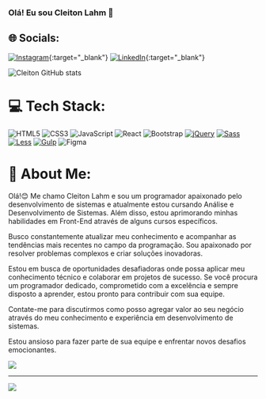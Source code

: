 ### Olá! Eu sou Cleiton Lahm 👋
## 🌐 Socials:
[![Instagram](https://img.shields.io/badge/Instagram-%23E4405F.svg?style=for-the-badge&logo=instagram&logoColor=white)](https://www.instagram.com/seu_perfil_do_instagram/){:target="_blank"} [![LinkedIn](https://img.shields.io/badge/LinkedIn-%230077B5.svg?style=for-the-badge&logo=linkedin&logoColor=white)](https://www.linkedin.com/in/seu_perfil_do_linkedin/){:target="_blank"}




![Cleiton GitHub stats](https://github-readme-stats.vercel.app/api?username=CleitonLahm&show_icons=true&theme=radical)

# 💻 Tech Stack:
![HTML5](https://img.shields.io/badge/html5-%23E34F26.svg?style=for-the-badge&logo=html5&logoColor=white) ![CSS3](https://img.shields.io/badge/css3-%231572B6.svg?style=for-the-badge&logo=css3&logoColor=white) ![JavaScript](https://img.shields.io/badge/javascript-%23323330.svg?style=for-the-badge&logo=javascript&logoColor=%23F7DF1E) ![React](https://img.shields.io/badge/react-%2320232a.svg?style=for-the-badge&logo=react&logoColor=%2361DAFB) ![Bootstrap](https://img.shields.io/badge/bootstrap-%23563D7C.svg?style=for-the-badge&logo=bootstrap&logoColor=white) [![jQuery](https://img.shields.io/badge/jquery-%230769AD.svg?style=for-the-badge&logo=jquery&logoColor=white)](https://jquery.com/)
[![Sass](https://img.shields.io/badge/sass-%23CC6699.svg?style=for-the-badge&logo=sass&logoColor=white)](https://sass-lang.com/)
[![Less](https://img.shields.io/badge/less-%231d365d.svg?style=for-the-badge&logo=less&logoColor=white)](http://lesscss.org/)
[![Gulp](https://img.shields.io/badge/gulp-%23CF4647.svg?style=for-the-badge&logo=gulp&logoColor=white)](https://gulpjs.com/) ![Figma](https://img.shields.io/badge/figma-%23F24E1E.svg?style=for-the-badge&logo=figma&logoColor=white)
<br>
# 💫 About Me:

Olá!😊 Me chamo Cleiton Lahm e sou um programador apaixonado pelo desenvolvimento de sistemas e atualmente estou cursando Análise e Desenvolvimento de Sistemas. Além disso, estou aprimorando minhas habilidades em Front-End através de alguns cursos específicos.

Busco constantemente atualizar meu conhecimento e acompanhar as tendências mais recentes no campo da programação. Sou apaixonado por resolver problemas complexos e criar soluções inovadoras.<br>

Estou em busca de oportunidades desafiadoras onde possa aplicar meu conhecimento técnico e colaborar em projetos de sucesso. Se você procura um programador dedicado, comprometido com a excelência e sempre disposto a aprender, estou pronto para contribuir com sua equipe.<br>

Contate-me para discutirmos como posso agregar valor ao seu negócio através do meu conhecimento e experiência em desenvolvimento de sistemas.<br>

Estou ansioso para fazer parte de sua equipe e enfrentar novos desafios emocionantes.

![](https://github-readme-stats.vercel.app/api/top-langs/?username=CleitonLahm&layout=compact&langs_count=7&theme=dracula)

---
[![](https://visitcount.itsvg.in/api?id=CleitonLahm&icon=0&color=0)](https://visitcount.itsvg.in)

<!-- Proudly created with GPRM ( https://gprm.itsvg.in ) -->
